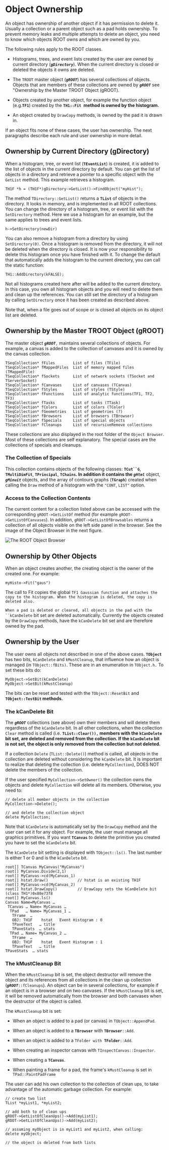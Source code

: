 # Object Ownership


An object has ownership of another object if it has permission to delete
it. Usually a collection or a parent object such as a pad holds
ownership. To prevent memory leaks and multiple attempts to delete an
object, you need to know which objects ROOT owns and which are owned by
you.

The following rules apply to the ROOT classes.

-   Histograms, trees, and event lists created by the user are owned by
    current directory (***`gDirectory`***). When the current directory
    is closed or deleted the objects it owns are deleted.

-   The `TROOT` master object (***`gROOT`***) has several collections of
    objects. Objects that are members of these collections are owned by
    ***`gROOT`*** see "Ownership by the Master TROOT Object (gROOT).

-   Objects created by another object, for example the function object
    (e.g.**`TF1`**) created by the **`TH1::Fit `method is owned by the
    histogram.**

-   An object created by `DrawCopy` methods, is owned by the pad it is
    drawn in.

If an object fits none of these cases, the user has ownership. The next
paragraphs describe each rule and user ownership in more detail.

## Ownership by Current Directory (gDirectory)


When a histogram, tree, or event list (**`TEventList`**) is created, it
is added to the list of objects in the current directory by default. You
can get the list of objects in a directory and retrieve a pointer to a
specific object with the `GetList` method. This example retrieves a
histogram.

``` {.cpp}
TH1F *h = (TH1F*)gDirectory->GetList()->FindObject("myHist");
```

The method `TDirectory::GetList()` returns a **`TList`** of objects in
the directory. It looks in memory, and is implemented in all ROOT
collections. You can change the directory of a histogram, tree, or event
list with the `SetDirectory` method. Here we use a histogram for an
example, but the same applies to trees and event lists.

``` {.cpp}
h->SetDirectory(newDir)
```

You can also remove a histogram from a directory by using
`SetDirectory(0)`. Once a histogram is removed from the directory, it
will not be deleted when the directory is closed. It is now your
responsibility to delete this histogram once you have finished with it.
To change the default that automatically adds the histogram to the
current directory, you can call the static function:

``` {.cpp}
TH1::AddDirectory(kFALSE);
```

Not all histograms created here after will be added to the current
directory. In this case, you own all histogram objects and you will need
to delete them and clean up the references. You can still set the
directory of a histogram by calling `SetDirectory` once it has been
created as described above.

Note that, when a file goes out of scope or is closed all objects on its
object list are deleted.

## Ownership by the Master TROOT Object (gROOT)


The master object ***`gROOT`***`,` maintains several collections of
objects. For example, a canvas is added to the collection of canvases
and it is owned by the canvas collection.

``` {.cpp}
TSeqCollection* fFiles        List of files (TFile)
TSeqCollection* fMappedFiles  List of memory mapped files (TMappedFile)
TSeqCollection* fSockets      List of network sockets (TSocket and TServerSocket)
TSeqCollection* fCanvases     List of canvases (TCanvas)
TSeqCollection* fStyles       List of styles (TStyle)
TSeqCollection* fFunctions    List of analytic functions(TF1, TF2, TF3)
TSeqCollection* fTasks        List of tasks (TTask)
TSeqCollection* fColors       List of colors (TColor)
TSeqCollection* fGeometries   List of geometries (?)
TSeqCollection* fBrowsers     List of browsers (TBrowser)
TSeqCollection* fSpecials     List of special objects
TSeqCollection* fCleanups     List of recursiveRemove collections
```

These collections are also displayed in the root folder of the
`Object Browser`. Most of these collections are self explanatory. The
special cases are the collections of specials and cleanups.

### The Collection of Specials


This collection contains objects of the following classes:
**`TCut``G`**, **`TMultiDimFit`**, **`TPrincipal`**, **`TChains`. In
addition it contains the *`gHtml`*** object, ***`gMinuit`*** objects,
and the array of contours graphs (**`TGraph`**) created when calling the
`Draw` method of a histogram with the `"CONT`, `LIST"` option.

### Access to the Collection Contents


The current content for a collection listed above can be accessed with
the corresponding `gROOT->GetListOf` method (for example
`gROOT->GetListOfCanvases`). In addition, `gROOT->GetListOfBrowsables`
returns a collection of all objects visible on the left side panel in
the browser. See the image of the Object Browser in the next figure.

![The ROOT Object Browser](pictures/03000094.png)

## Ownership by Other Objects


When an object creates another, the creating object is the owner of the
created one. For example:

``` {.cpp}
myHisto->Fit("gaus")
```

The call to Fit copies the global
`TF1 Gaussian function and attaches the copy to the histogram. When the histogram is deleted, the copy is deleted also. `

`When a pad is deleted or cleared, all objects in the pad with the ``kCanDelete`
bit set are deleted automatically. Currently the objects created by the
`DrawCopy` methods, have the `kCanDelete` bit set and are therefore
owned by the pad.

## Ownership by the User


The user owns all objects not described in one of the above cases.
**`TObject`** has two bits, `kCanDelete` and `kMustCleanup`, that
influence how an object is managed (in `TObject::fBits)`. These are in
an enumeration in `TObject.h.` To set these bits do:

``` {.cpp}
MyObject->SetBit(kCanDelete)
MyObject->SetBit(kMustCleanup)
```

The bits can be reset and tested with the `TObject::ResetBit` and
**`TObject::TestBit` methods.**

### The kCanDelete Bit


The ***`gROOT`*** collections (see above) own their members and will
delete them regardless of the `kCanDelete` bit. In all other
collections, when the collection `Clear` method is called (i.e.
**`TList::Clear()),` members with the `kCanDelete` bit set, are deleted
and removed from the collection. If the `kCanDelete` bit is not set, the
object is only removed from the collection but not deleted.**

If a collection `Delete` (`TList::Delete()`) method is called, all
objects in the collection are deleted without considering the
`kCanDelete` bit. It is important to realize that deleting the
collection (i.e. delete `MyCollection`), DOES NOT delete the members of
the collection.

If the user specified `MyCollection->SetOwner()` the collection owns the
objects and delete `MyCollection` will delete all its members.
Otherwise, you need to:

``` {.cpp}
// delete all member objects in the collection
MyCollection->Delete();

// and delete the collection object 
delete MyCollection;
```

Note that `kCanDelete` is automatically set by the `DrawCopy` method and
the user can set it for any object. For example, the user must manage
all graphics primitives. If you want **`TCanvas`** to delete the
primitive you created you have to set the `kCanDelete` bit.

The `kCanDelete` bit setting is displayed with `TObject::ls()`. The last
number is either 1 or 0 and is the `kCanDelete` bit.

``` {.cpp}
root[] TCanvas MyCanvas("MyCanvas")
root[] MyCanvas.Divide(2,1)
root[] MyCanvas->cd(MyCanvas_1)
root[] hstat.Draw()             // hstat is an existing TH1F
root[] MyCanvas->cd(MyCanvas_2)
root[] hstat.DrawCopy()         // DrawCopy sets the kCanDelete bit
(class TH1*)0x88e73f8
root[] MyCanvas.ls()
Canvas Name=MyCanvas …
 TCanvas … Name= MyCanvas …
  TPad   … Name= MyCanvas_1 …
   TFrame  …
   OBJ: TH1F    hstat   Event Histogram : 0
   TPaveText   … title
   TPaveStats  … stats
  TPad … Name= MyCanvas_2 …
   TFrame  …
   OBJ: TH1F    hstat   Event Histogram : 1
   TPaveText   … title
TPaveStats  … stats
```

### The kMustCleanup Bit


When the `kMustCleanup` bit is set, the object destructor will remove
the object and its references from all collections in the clean up
collection (***`gROOT`***`::fCleanups`). An object can be in several
collections, for example if an object is in a browser and on two
canvases. If the `kMustCleanup` bit is set, it will be removed
automatically from the browser and both canvases when the destructor of
the object is called.

The `kMustCleanup` bit is set:

-   When an object is added to a pad (or canvas) in
    `TObject::AppendPad`.

-   When an object is added to a **`TBrowser`** with
    **`TBrowser`**`::Add`.

-   When an object is added to a `TFolder with `**`TFolder`**`::Add`.

-   When creating an inspector canvas with `TInspectCanvas::Inspector`.

-   When creating a **`TCanvas`**.

-   When painting a frame for a pad, the frame's `kMustCleanup` is set
    in `TPad::PaintPadFrame`

The user can add his own collection to the collection of clean ups, to take advantage of 
the automatic garbage collection. For example:

``` {.cpp}
// create two list
TList *myList1, *myList2; 

// add both to of clean ups
gROOT->GetListOfCleanUps()->Add(myList1);
gROOT->GetListOfCleanUps()->Add(myList2);

// assuming myObject is in myList1 and myList2, when calling:
delete myObject;

// the object is deleted from both lists
```
